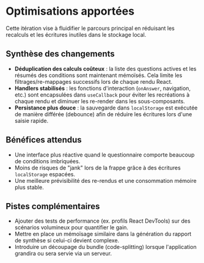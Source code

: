 # Optimisations apportées

Cette itération vise à fluidifier le parcours principal en réduisant les recalculs et les écritures inutiles dans le stockage local.

## Synthèse des changements

- **Déduplication des calculs coûteux** : la liste des questions actives et les résumés des conditions sont maintenant mémoïsés. Cela limite les filtrages/re-mappages successifs lors de chaque rendu React.
- **Handlers stabilisés** : les fonctions d'interaction (`onAnswer`, navigation, etc.) sont encapsulées dans `useCallback` pour éviter les recréations à chaque rendu et diminuer les re-render dans les sous-composants.
- **Persistance plus douce** : la sauvegarde dans `localStorage` est exécutée de manière différée (debounce) afin de réduire les écritures lors d'une saisie rapide.

## Bénéfices attendus

- Une interface plus réactive quand le questionnaire comporte beaucoup de conditions imbriquées.
- Moins de risques de "jank" lors de la frappe grâce à des écritures `localStorage` espacées.
- Une meilleure prévisibilité des re-rendus et une consommation mémoire plus stable.

## Pistes complémentaires

- Ajouter des tests de performance (ex. profils React DevTools) sur des scénarios volumineux pour quantifier le gain.
- Mettre en place un mémoïsage similaire dans la génération du rapport de synthèse si celui-ci devient complexe.
- Introduire un découpage du bundle (code-splitting) lorsque l'application grandira ou sera servie via un serveur.
